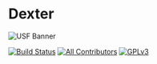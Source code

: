 # Dexter

![USF Banner](https://cdn.discordapp.com/banners/336243033416794118/d10b24d5277aef99aa779ecc13c2bcc7.jpg?size=512)

[![Build Status](https://dev.azure.com/frostrixz/Dexter/_apis/build/status/Frostrix.Dexter?branchName=master)](https://dev.azure.com/frostrixz/Dexter/_build/latest?definitionId=1&branchName=master)
[![All Contributors](https://img.shields.io/badge/All_Contributors-1-default.svg?style=flat&logo=github)](https://github.com/Frostrix/Dexter)
[![GPLv3](https://img.shields.io/badge/License-GPLv3-blue.svg?style=flat)](https://github.com/Frostrix/Dexter/blob/master/LICENSE)
